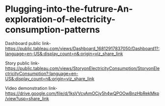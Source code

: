 # Plugging-into-the-futrure-An-exploration-of-electricity-consumption-patterns


Dashboard public link-https://public.tableau.com/views/Dashboard_16812917837050/Dashboard1?:language=en-US&:display_count=n&:origin=viz_share_link

Story public link-https://public.tableau.com/views/StoryonElectricityConsumption/StoryonElectricityConsumption?:language=en-US&:display_count=n&:origin=viz_share_link

Video demonstration link-https://drive.google.com/file/d/1ksVVcvAmOCjy5h4wQPOOwBnzHbRekMkp/view?usp=share_link
